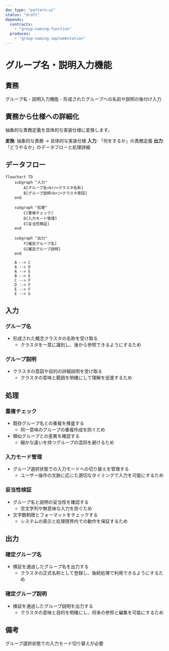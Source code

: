 ```yaml
---
doc_type: "pattern-ui"
status: "draft"
depends:
  contracts:
    - "group-naming-function"
  produces:
    - "group-naming-implementation"
---
```


# グループ名・説明入力機能

## 責務

<!-- PREMISE_BEGIN: group-naming-function -->
グループ名・説明入力機能 - 形成されたグループへの名前や説明の後付け入力
<!-- PREMISE_END: group-naming-function -->

## 責務から仕様への詳細化

抽象的な責務定義を具体的な実装仕様に変換します。

**変換**: 抽象的な責務 → 具体的な実装仕様
**入力**: 「何をするか」の責務定義
**出力**: 「どうやるか」のデータフローと処理詳細

<!-- CONCLUSION_BEGIN: group-naming-implementation -->

## データフロー

```mermaid
flowchart TD
    subgraph "入力"
        A[グループ名<br/>クラスタ名称]
        B[グループ説明<br/>クラスタ意図]
    end

    subgraph "処理"
        C[重複チェック]
        D[入力モード管理]
        E[妥当性検証]
    end

    subgraph "出力"
        F[確定グループ名]
        G[確定グループ説明]
    end

    A --> C
    A --> D
    A --> E
    B --> E
    C --> F
    D --> F
    E --> F
    E --> G
```

## 入力

### グループ名

- 形成された概念クラスタの名称を受け取る
  - クラスタを一意に識別し、後から参照できるようにするため

### グループ説明

- クラスタの意図や目的の詳細説明を受け取る
  - クラスタの意味と範囲を明確にして理解を促進するため

## 処理

### 重複チェック

- 既存グループ名との重複を検査する
  - 同一意味のグループの重複作成を防ぐため
- 類似グループとの差異を確認する
  - 細かな違いを持つグループの混同を避けるため

### 入力モード管理

- グループ選択状態での入力モードへの切り替えを管理する
  - ユーザー操作の文脈に応じた適切なタイミングで入力を可能にするため

### 妥当性検証

- グループ名と説明の妥当性を確認する
  - 空文字列や無意味な入力を防ぐため
- 文字数制限とフォーマットをチェックする
  - システムの表示と処理限界内での動作を保証するため

## 出力

### 確定グループ名

- 検証を通過したグループ名を出力する
  - クラスタの正式名称として登録し、後続処理で利用できるようにするため

### 確定グループ説明

- 検証を通過したグループ説明を出力する
  - クラスタの意味と目的を明確にし、将来の参照と編集を可能にするため

## 備考

グループ選択状態での入力モード切り替えが必要

<!-- CONCLUSION_END: group-naming-implementation -->
